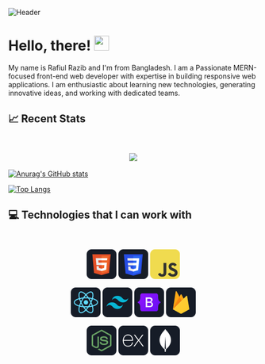 <!-- More info, tips and tricks for making GitHub Profile README can be found in my article at https://towardsdatascience.com/build-a-stunning-readme-for-your-github-profile-9b80434fe5d7 -->

![Header](https://i.ibb.co/gmGRMHd/Black-Flatlay-Photo-Motivational-Finance-Quote-Facebook-Cover.png "Header")

# Hello, there! <img src="https://raw.githubusercontent.com/MartinHeinz/MartinHeinz/master/wave.gif" width="30px" height="30px" />

My name is Rafiul Razib and I'm from Bangladesh. I am a Passionate MERN-focused front-end web developer with expertise in building responsive web applications. I am enthusiastic about learning new technologies, generating innovative ideas, and working with dedicated teams.

## :chart_with_upwards_trend: Recent Stats

<br />
<p align="center">
  <img width="60%" src="https://github-readme-streak-stats.herokuapp.com?user=rafiul-razib&theme=react&hide_border=true&background=0D1117&stroke=0D1117&fire=FF1CF7&sideLabels=00F0FF&currStreakNum=FF1CF7&ring=FF1CF7&currStreakLabel=FF1CF7&sideNums=00F0FF" />
</p>


[![Anurag's GitHub stats](https://github-readme-stats.vercel.app/api?username=rafiul-razib&show_icons=true&theme=radical)](https://github.com/rafiul-razib/github-readme-stats&show_icons=true&theme=radical)



 [![Top Langs](https://github-readme-stats.vercel.app/api/top-langs/?username=rafiul-razib&layout=donut&theme=radical)](https://github.com/rafiul-razib/github-readme-stats&theme=radical)

 

<be/>

## :computer: Technologies that I can work with

<br>
<p align="center">
<img src="https://github.com/rafiul-razib/rafiul-razib/blob/main/images/icons/HTML.png"/>
<img src="https://github.com/rafiul-razib/rafiul-razib/blob/main/images/icons/css.png"/>
<img src="https://github.com/rafiul-razib/rafiul-razib/blob/main/images/icons/JavaScript.png"/>
</p>
<p align="center">
<img src="https://github.com/rafiul-razib/rafiul-razib/blob/main/images/icons/react.png"/>
<img src="https://github.com/rafiul-razib/rafiul-razib/blob/main/images/icons/tailwind.png"/>
<img src="https://github.com/rafiul-razib/rafiul-razib/blob/main/images/icons/Bootsrap.png"/>
<img src="https://github.com/rafiul-razib/rafiul-razib/blob/main/images/icons/firebase.png"/>
</p>
<p align="center">
<img src="https://github.com/rafiul-razib/rafiul-razib/blob/main/images/icons/node.png"/>
<img src="https://github.com/rafiul-razib/rafiul-razib/blob/main/images/icons/express.png"/>
<img src="https://github.com/rafiul-razib/rafiul-razib/blob/main/images/icons/mongo.png"/>
</p><br/>
